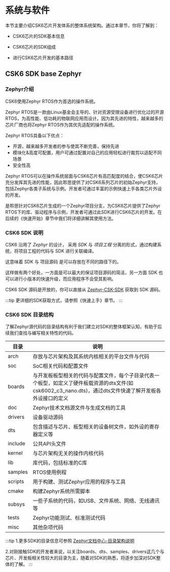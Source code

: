 # 系统与软件

本节主要介绍CSK6芯片开发体系的整体系统架构。通过本章节，你将了解到：

* CSK6芯片的SDK基本信息

* CSK6芯片的SDK组成

* 进行CSK6芯片开发的基本路径

## CSK6 SDK base Zephyr

### Zephyr介绍

CSK6使用Zephyr RTOS作为首选的操作系统。

Zephyr RTOS是一款由Linux基金会主导的、针对资源受限设备进行优化过的开源RTOS，为高性能、低功耗的物联网应用而设计。因为其先进的特性，越来越多的芯片厂商也将Zephyr RTOS作为其优先适配的操作系统。

Zephyr RTOS具备以下优点：
- 开源，越来越多开发者的参与使其不断完善，保持先进
- 模块化&高度可配置，用户可通过配置对自己的应用轻松进行裁剪以适配不同场景
- 安全性高

Zephyr RTOS可以在操作系统层面与CSK6芯片有高匹配度的结合，使CSK6芯片充分发挥其先进的性能，因此聆思提供了对CSK6系列芯片的初始Zephyr支持，包括Zephyr各类子系统与示例。开发者可通过丰富的示例快速上手各类芯片外设的开发。

是聆思针对CSK6芯片生成的一个Zephyr项目分支，为CSK6芯片提供了Zephyr RTOS下的库、驱动程序与示例，开发者可通过此SDK进行CSK6芯片的开发。在后续的《快速开始》章节中我们将详细讲解其使用方法。


### CSK6 SDK 说明

CSK6 沿用了 *Zephyr* 的设计， 采用 *SDK* 与 *项目工程* 分离的形式，通过构建系统，将项目工程的代码与 SDK 进行关联编译。

这意味着 SDK 与 项目源码 是可以存放在不同的路径下的。

这样做有两个好处，一方面是可以最大的保证项目源码的简洁，另一方面 SDK 也可以进行小版本的快速升级，而应用程序不会受其影响。

CSK6 SDK 源码是开放的，你可以直接从 [Zephyr-CSK-SDK](https://cloud.listenai.com/zephyr/zephyr) 获取到 SDK 源码。

:::tip
更详细的SDK获取方式，请参照《快速上手》章节。
:::

### CSK6 SDK 目录结构

了解Zephyr源代码的目录结构有利于我们建立对SDK的整体框架认知，有助于后续我们查找与编写相关特性的代码。

| 目录| 说明|
| ----- | ---------------------------------------------------------- |
| arch | 存放与芯片架构及其系统内核相关的平台文件与代码 |
| soc | SoC相关代码和配置文件 |
| boards | 与开发板板型相关的代码与配置文件，每个子目录代表一个板型，如定义了硬件板载资源的dts文件(如csk6002_c3_nano.dts)，通过dts文件快速了解开发板各外设接口的定义 |
| doc | Zephyr技术文档源文件与生成文档的工具 |
| drivers | 设备驱动源码 |
| dts | 包含描述与芯片、板型相关的设备树文件，如外设的寄存器定义等 |
| include | 公共API头文件 |
| kernel | 与芯片架构无关的操作内核代码 |
| lib | 库代码，包括标准的C库 |
| samples | RTOS使用例程 |
| scripts | 用于构建、测试Zephyr应用的程序与工具 |
| cmake | 构建Zephyr系统所需脚本 |
| subsys | 一些子系统的代码，如USB、文件系统、网络、无线通讯等 |
| tests | Zephyr功能测试、标准测试代码 |
| misc | 其他杂项代码 |
 
:::tip
1.更多SDK的目录信息可参照 [Zephyr文档中心-目录架构说明](https://zephyr-docs.listenai.com/application/index.html#source-tree-structure)

2.对刚接触SDK的开发者来说，以关注boards、dts、samples、drivers这几个与芯片、开发板相关性较大的目录为主，随着对SDK的熟悉，将逐步加深对SDK整体的了解。
:::
